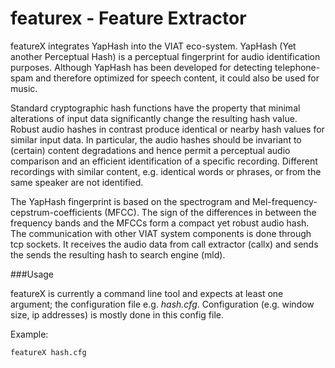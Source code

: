 featurex - Feature Extractor
============================
featureX integrates YapHash into the VIAT eco-system. 
YapHash (Yet another Perceptual Hash) is a perceptual fingerprint for audio identification purposes. 
Although YapHash has been developed for detecting telephone-spam and therefore optimized for speech content, 
it could also be used for music.  

Standard cryptographic hash functions have the property that minimal alterations of input data 
significantly change the resulting hash value. 
Robust audio hashes in contrast produce identical or nearby hash values for similar input data. 
In particular, the audio hashes should be invariant to (certain) content degradations and hence permit 
a perceptual audio comparison and an efficient identification of a specific recording. 
Different recordings with similar content, e.g. identical words or phrases, or from the same speaker are not identified.

The YapHash fingerprint is based on the spectrogram and Mel-frequency-cepstrum-coefficients (MFCC). 
The sign of the differences in between the frequency bands and the MFCCs form a compact yet robust audio hash.
The communication with other VIAT system components is done through tcp sockets. 
It receives the audio data from call extractor (callx) and sends the 
sends the resulting hash to search engine (mld).

###Usage

featureX is currently a command line tool and expects at least one argument; the configuration file e.g. _hash.cfg_.
Configuration (e.g. window size, ip addresses) is mostly done in this config file. 

Example:

    featureX hash.cfg
    